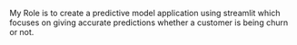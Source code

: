 My Role is to create a predictive model application using streamlit which focuses on giving accurate predictions whether a customer is being churn or not.
